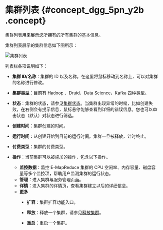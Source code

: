 # 集群列表 {#concept_dgg_5pn_y2b .concept}

集群列表用来展示您所拥有的所有集群的基本信息。

集群列表展示的集群信息如下图所示：

![集群列表](http://static-aliyun-doc.oss-cn-hangzhou.aliyuncs.com/assets/img/17856/155142404714277_zh-CN.png)

列表栏各项说明如下：

-   **集群 ID/名称**：集群的 ID 以及名称。在这里将鼠标移动到名称上，可以对集群的名称进行修改。

-   **集群类型**：目前有 Hadoop 、Druid、Data Science，Kafka 四种类型。

-   **状态**：集群的状态，请参见[集群状态](../../../../../intl.zh-CN/常见错误排除/附录/状态表.md#)。当集群出现异常的时候，比如创建失败，在右侧会有提示信息，鼠标悬停能够查看到详细的错误信息。您也可以单击状态（默认）对状态进行筛选。

-   **创建时间**：集群创建的时间。
-   **运行时间**：从创建开始到目前的运行时间。集群一旦被释放，计时终止。

-   **付费类型**：集群的付费类型。

-   **操作**：当前集群可以被施加的操作，包含以下操作。

    -   **监控数据**：监控 E-MapReduce 集群的 CPU 空闲率、内存容量、磁盘容量等多个监控项，帮助用户监测集群的运行状态。
    -   **管理**：进入集群与服务管理页面。
    -   **详情**：进入集群的详情页，查看集群建立以后的详细信息。
    -   **更多**
        -   **扩容**：集群扩容功能入口。

        -   **释放**：释放一个集群，请参见[释放集群](intl.zh-CN/用户指南/集群/释放集群.md#)。

        -   **重启**：重启一个集群。


